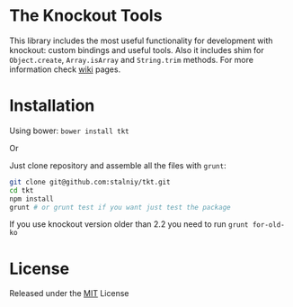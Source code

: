 The Knockout Tools
===

This library includes the most useful functionality for development with knockout: custom bindings and useful tools.
Also it includes shim for `Object.create`, `Array.isArray` and `String.trim` methods. For more information check [wiki](https://github.com/stalniy/tkt/wiki) pages.

Installation
===

Using bower: `bower install tkt`

Or

Just clone repository and assemble all the files with `grunt`:
```sh
git clone git@github.com:stalniy/tkt.git
cd tkt
npm install
grunt # or grunt test if you want just test the package
```
If you use knockout version older than 2.2 you need to run `grunt for-old-ko`

License
===

Released under the [MIT](http://www.opensource.org/licenses/MIT) License